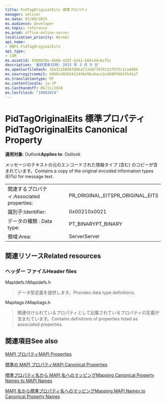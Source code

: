 ```yaml
---
title: PidTagOriginalEits 標準プロパティ
manager: soliver
ms.date: 03/09/2015
ms.audience: Developer
ms.topic: reference
ms.prod: office-online-server
localization_priority: Normal
api_name:
- MAPI.PidTagOriginalEits
api_type:
- COM
ms.assetid: 9908039e-6b88-428f-b241-b04144cbcf5c
description: '最終更新日時: 2015 年 3 月 9 日'
ms.openlocfilehash: 3bb3226868f88baf12e8778f0122f975c1cadd84
ms.sourcegitcommit: 9d60cd82b5413446e5bc8ace2cd689f683fb41a7
ms.translationtype: MT
ms.contentlocale: ja-JP
ms.lasthandoff: 06/11/2018
ms.locfileid: "19803074"
---
```

# <a name="pidtagoriginaleits-canonical-property"></a><span data-ttu-id="3495b-103">PidTagOriginalEits 標準プロパティ</span><span class="sxs-lookup"><span data-stu-id="3495b-103">PidTagOriginalEits Canonical Property</span></span>

  
  
<span data-ttu-id="3495b-104">**適用対象**: Outlook</span><span class="sxs-lookup"><span data-stu-id="3495b-104">**Applies to**: Outlook</span></span> 
  
<span data-ttu-id="3495b-105">メッセージのテキストの元のエンコードされた情報タイプ (含む) のコピーが含まれています。</span><span class="sxs-lookup"><span data-stu-id="3495b-105">Contains a copy of the original encoded information types (EITs) for message text.</span></span>
  
|||
|:-----|:-----|
|<span data-ttu-id="3495b-106">関連するプロパティ:</span><span class="sxs-lookup"><span data-stu-id="3495b-106">Associated properties:</span></span>  <br/> |<span data-ttu-id="3495b-107">PR_ORIGINAL_EITS</span><span class="sxs-lookup"><span data-stu-id="3495b-107">PR_ORIGINAL_EITS</span></span>  <br/> |
|<span data-ttu-id="3495b-108">識別子:</span><span class="sxs-lookup"><span data-stu-id="3495b-108">Identifier:</span></span>  <br/> |<span data-ttu-id="3495b-109">0x0021</span><span class="sxs-lookup"><span data-stu-id="3495b-109">0x0021</span></span>  <br/> |
|<span data-ttu-id="3495b-110">データの種類 : </span><span class="sxs-lookup"><span data-stu-id="3495b-110">Data type:</span></span>  <br/> |<span data-ttu-id="3495b-111">PT_BINARY</span><span class="sxs-lookup"><span data-stu-id="3495b-111">PT_BINARY</span></span>  <br/> |
|<span data-ttu-id="3495b-112">領域:</span><span class="sxs-lookup"><span data-stu-id="3495b-112">Area:</span></span>  <br/> |<span data-ttu-id="3495b-113">Server</span><span class="sxs-lookup"><span data-stu-id="3495b-113">Server</span></span>  <br/> |
   
## <a name="related-resources"></a><span data-ttu-id="3495b-114">関連リソース</span><span class="sxs-lookup"><span data-stu-id="3495b-114">Related resources</span></span>

### <a name="header-files"></a><span data-ttu-id="3495b-115">ヘッダー ファイル</span><span class="sxs-lookup"><span data-stu-id="3495b-115">Header files</span></span>

<span data-ttu-id="3495b-116">Mapidefs.h</span><span class="sxs-lookup"><span data-stu-id="3495b-116">Mapidefs.h</span></span>
  
> <span data-ttu-id="3495b-117">データ型定義を提供します。</span><span class="sxs-lookup"><span data-stu-id="3495b-117">Provides data type definitions.</span></span>
    
<span data-ttu-id="3495b-118">Mapitags.h</span><span class="sxs-lookup"><span data-stu-id="3495b-118">Mapitags.h</span></span>
  
> <span data-ttu-id="3495b-119">関連付けられているプロパティとして記載されているプロパティの定義が含まれています。</span><span class="sxs-lookup"><span data-stu-id="3495b-119">Contains definitions of properties listed as associated properties.</span></span>
    
## <a name="see-also"></a><span data-ttu-id="3495b-120">関連項目</span><span class="sxs-lookup"><span data-stu-id="3495b-120">See also</span></span>



[<span data-ttu-id="3495b-121">MAPI プロパティ</span><span class="sxs-lookup"><span data-stu-id="3495b-121">MAPI Properties</span></span>](mapi-properties.md)
  
[<span data-ttu-id="3495b-122">標準の MAPI プロパティ</span><span class="sxs-lookup"><span data-stu-id="3495b-122">MAPI Canonical Properties</span></span>](mapi-canonical-properties.md)
  
[<span data-ttu-id="3495b-123">標準プロパティ名から MAPI 名へのマッピング</span><span class="sxs-lookup"><span data-stu-id="3495b-123">Mapping Canonical Property Names to MAPI Names</span></span>](mapping-canonical-property-names-to-mapi-names.md)
  
[<span data-ttu-id="3495b-124">MAPI 名から標準プロパティ名へのマッピング</span><span class="sxs-lookup"><span data-stu-id="3495b-124">Mapping MAPI Names to Canonical Property Names</span></span>](mapping-mapi-names-to-canonical-property-names.md)

